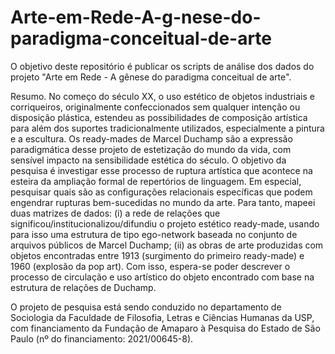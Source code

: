# Arte-em-Rede-A-g-nese-do-paradigma-conceitual-de-arte

O objetivo deste repositório é publicar os scripts de análise dos dados do projeto "Arte em Rede - A gênese do paradigma conceitual de arte".

Resumo. No começo do século XX, o uso estético de objetos industriais e corriqueiros, originalmente confeccionados sem qualquer intenção ou disposição plástica, estendeu as possibilidades de composição artística para além dos suportes tradicionalmente utilizados, especialmente a pintura e a escultura. Os ready-mades de Marcel Duchamp são a expressão paradigmática desse projeto de estetização do mundo da vida, com sensível impacto na sensibilidade estética do século. O objetivo da pesquisa é investigar esse processo de ruptura artística que acontece na esteira da ampliação formal de repertórios de linguagem. Em especial, pesquisar quais são as configurações relacionais específicas que podem engendrar rupturas bem-sucedidas no mundo da arte. Para tanto, mapeei duas matrizes de dados: (i) a rede de relações que significou/institucionalizou/difundiu o projeto estético ready-made, usando para isso uma estrutura de tipo ego-network baseada no conjunto de arquivos públicos de Marcel Duchamp; (ii) as obras de arte produzidas com objetos encontradas entre 1913 (surgimento do primeiro ready-made) e 1960 (explosão da pop art). Com isso, espera-se poder descrever o processo de circulação e uso artístico do objeto encontrado com base na estrutura de relações de Duchamp. 

O projeto de pesquisa está sendo conduzido no departamento de Sociologia da Faculdade de Filosofia, Letras e Ciências Humanas da USP, com financiamento da Fundação de Amaparo à Pesquisa do Estado de São Paulo (nº do financiamento: 2021/00645-8).

